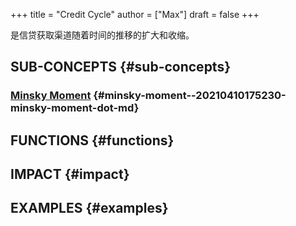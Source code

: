 +++
title = "Credit Cycle"
author = ["Max"]
draft = false
+++

是信贷获取渠道随着时间的推移的扩大和收缩。


## SUB-CONCEPTS {#sub-concepts}


### [Minsky Moment](20210410175230-minsky_moment.md) {#minsky-moment--20210410175230-minsky-moment-dot-md}


## FUNCTIONS {#functions}


## IMPACT {#impact}


## EXAMPLES {#examples}
